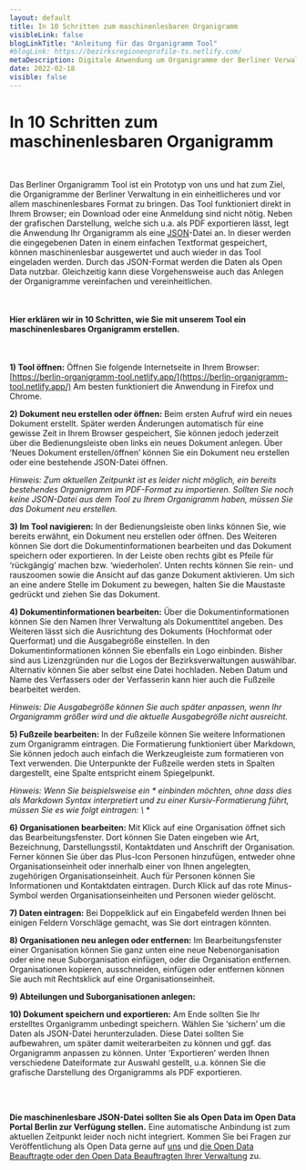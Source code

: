 ```yaml
---
layout: default
title: In 10 Schritten zum maschinenlesbaren Organigramm
visibleLink: false
blogLinkTitle: "Anleitung für das Organigramm Tool"
#blogLink: https://bezirksregionenprofile-ts.netlify.com/
metaDescription: Digitale Anwendung um Organigramme der Berliner Verwaltung einheitlicher und maschinenlesbar zu gestalten.
date: 2022-02-18
visible: false
---
```



# In 10 Schritten zum maschinenlesbaren Organigramm

<br/>

Das Berliner Organigramm Tool ist ein Prototyp von uns und hat zum Ziel, die Organigramme der Berliner Verwaltung in ein einheitlicheres und vor allem maschinenlesbares Format zu bringen. Das Tool funktioniert direkt in Ihrem Browser; ein Download oder eine Anmeldung sind nicht nötig. Neben der grafischen Darstellung, welche sich u.a. als PDF exportieren lässt, legt die Anwendung Ihr Organigramm als eine [JSON](http://www.json.org/json-de.html)-Datei an. In dieser werden die eingegebenen Daten in einem einfachen Textformat gespeichert, können maschinenlesbar ausgewertet und auch wieder in das Tool eingeladen werden. Durch das JSON-Format werden die Daten als Open Data nutzbar. Gleichzeitig kann diese Vorgehensweise auch das Anlegen der Organigramme vereinfachen und vereinheitlichen.

<br/>

#### Hier erklären wir in 10 Schritten, wie Sie mit unserem Tool ein maschinenlesbares Organigramm erstellen.
<br/>

**1) Tool öffnen:** Öffnen Sie folgende Internetseite in Ihrem Browser: [https://berlin-organigramm-tool.netlify.app/](https://berlin-organigramm-tool.netlify.app/) Am besten funktioniert die Anwendung in Firefox und Chrome. 

**2) Dokument neu erstellen oder öffnen:** Beim ersten Aufruf wird ein neues Dokument erstellt. Später werden Änderungen automatisch für eine gewisse Zeit in Ihrem Browser gespeichert, Sie können jedoch jederzeit über die Bedienungsleiste oben links ein neues Dokument anlegen. Über ‘Neues Dokument erstellen/öffnen’ können Sie ein Dokument neu erstellen oder eine bestehende JSON-Datei öffnen.  

*Hinweis: Zum aktuellen Zeitpunkt ist es leider nicht möglich, ein bereits bestehendes Organigramm im PDF-Format zu importieren. Sollten Sie noch keine JSON-Datei aus dem Tool zu Ihrem Organigramm haben, müssen Sie das Dokument neu erstellen.*

**3) Im Tool navigieren:** In der Bedienungsleiste oben links können Sie, wie bereits erwähnt, ein Dokument neu erstellen oder öffnen. Des Weiteren können Sie dort die Dokumentinformationen bearbeiten und das Dokument speichern oder exportieren. In der Leiste oben rechts gibt es Pfeile für ‘rückgängig’ machen bzw. ‘wiederholen’. Unten rechts können Sie rein- und rauszoomen sowie die Ansicht auf das ganze Dokument aktivieren. Um sich an eine andere Stelle im Dokument zu bewegen, halten Sie die Maustaste gedrückt und ziehen Sie das Dokument.

**4) Dokumentinformationen bearbeiten:** Über die Dokumentinformationen können Sie den Namen Ihrer Verwaltung als Dokumenttitel angeben. Des Weiteren lässt sich die Ausrichtung des Dokuments (Hochformat oder Querformat) und die Ausgabegröße einstellen. In den Dokumentinformationen können Sie ebenfalls ein Logo einbinden. Bisher sind aus Lizenzgründen nur die Logos der Bezirksverwaltungen auswählbar. Alternativ können Sie aber selbst eine Datei hochladen. Neben Datum und Name des Verfassers oder der Verfasserin kann hier auch die Fußzeile bearbeitet werden.  

*Hinweis: Die Ausgabegröße können Sie auch später anpassen, wenn Ihr Organigramm größer wird und die aktuelle Ausgabegröße nicht ausreicht.* 

**5) Fußzeile bearbeiten:** In der Fußzeile können Sie weitere Informationen zum Organigramm eintragen. Die Formatierung funktioniert über Markdown, Sie können jedoch auch einfach die Werkzeugleiste zum formatieren von Text verwenden. Die Unterpunkte der Fußzeile werden stets in Spalten dargestellt, eine Spalte entspricht einem Spiegelpunkt.  

*Hinweis: Wenn Sie beispielsweise ein * einbinden möchten, ohne dass dies als Markdown Syntax interpretiert und zu einer Kursiv-Formatierung führt, müssen Sie es wie folgt eintragen: \\* *

**6) Organisationen bearbeiten:** Mit Klick auf eine Organisation öffnet sich das Bearbeitungsfenster. Dort können Sie Daten eingeben wie Art, Bezeichnung, Darstellungsstil, Kontaktdaten und Anschrift der Organisation. Ferner können Sie über das Plus-Icon Personen hinzufügen, entweder ohne Organisationseinheit oder innerhalb einer von Ihnen angelegten, zugehörigen Organisationseinheit. Auch für Personen können Sie Informationen und Kontaktdaten eintragen. Durch Klick auf das rote Minus-Symbol werden Organisationseinheiten und Personen wieder gelöscht.

**7) Daten eintragen:** Bei Doppelklick auf ein Eingabefeld werden Ihnen bei einigen Feldern Vorschläge gemacht, was Sie dort eintragen könnten.
<!--tbd, was soll als Hauptorganisation eingetragen werden, welche Felder gibt es und was sollte man dort eintragen-->

**8) Organisationen neu anlegen oder entfernen:** Im Bearbeitungsfenster einer Organisation können Sie ganz unten eine neue Nebenorganisation oder eine neue Suborganisation einfügen, oder die Organisation entfernen. Organisationen kopieren, ausschneiden, einfügen oder entfernen können Sie auch mit Rechtsklick auf eine Organisationseinheit.

**9) Abteilungen und Suborganisationen anlegen:**
<!-- tbd beschreiben was als Abteilung und was als Suborganisation angelegt werden soll, was ist der Unterschied. Auch, wozu gibt es den Stil 'Verbindungspunkt'. -->

**10) Dokument speichern und exportieren:** Am Ende sollten Sie Ihr erstelltes Organigramm unbedingt speichern. Wählen Sie ‘sichern’ um die Daten als JSON-Datei herunterzuladen. Diese Datei sollten Sie aufbewahren, um später damit weiterarbeiten zu können und ggf. das Organigramm anpassen zu können. Unter ‘Exportieren’ werden Ihnen verschiedene Dateiformate zur Auswahl gestellt, u.a. können Sie die grafische Darstellung des Organigramms als PDF exportieren.
<!-- tbd nochmal prüfen welche Formate es letztendlich zum Export gibt -->

<br/>
<br/>


**Die maschinenlesbare JSON-Datei sollten Sie als Open Data im Open Data Portal Berlin zur Verfügung stellen.** Eine automatische Anbindung ist zum aktuellen Zeitpunkt leider noch nicht integriert. Kommen Sie bei Fragen zur Veröffentlichung als Open Data gerne auf [uns](mailto:odis@ts.berlin) und [die Open Data Beauftragte oder den Open Data Beauftragten Ihrer Verwaltung](https://www.berlin.de/sen/wirtschaft/digitalisierung/open-data/open-data-beauftragte/) zu.

